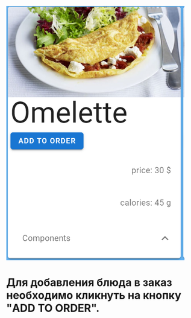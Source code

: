 <img src="./../img/Dish.png"
	title="Добавить блюдо в заказ"/>

# Для добавления блюда в заказ необходимо кликнуть на кнопку "ADD TO ORDER".   